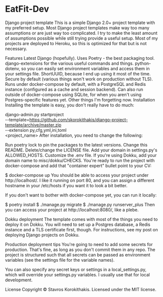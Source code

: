 # EatFit-Dev
Django project template
This is a simple Django 2.0+ project template with my preferred setup. Most Django project templates make way too many assumptions or are just way too complicated. I try to make the least amount of assumptions possible while still trying provide a useful setup. Most of my projects are deployed to Heroku, so this is optimized for that but is not necessary.

Features
Latest Django (hopefully).
Uses Poetry - the best packaging tool.
django-extensions for the various useful commands and things.
python-dotenv, so you can easily set environment variables and access them in your settings file.
ShortUUID, because I end up using it most of the time.
Secure by default (various things won't work on production without TLS).
Runs under docker-compose by default, with a PostgreSQL and Redis instance (configured as a cache and session backend).
Can also run outside of docker-compose using SQLite, for when you aren't using Postgres-specific features yet.
Other things I'm forgetting now.
Installation
Installing the template is easy, you don't really have to do much:

django-admin.py startproject \
  --template=https://github.com/skorokithakis/django-project-template/archive/master.zip \
  --extension py,cfg,yml,ini,toml \
  <project_name>
After installation, you need to change the following:

Run poetry lock to pin the packages to the latest versions.
Change this README.
Delete/change the LICENSE file.
Add your domain in settings.py's ALLOWED_HOSTS.
Customize the .env file.
If you're using Dokku, add your domain name to misc/dokku/CHECKS.
You're ready to run the project with docker-compose and add that "container expert" bullet point to your CV:

$ docker-compose up
You should be able to access your project under http://localhost/. I like it running on port 80, and you can assign a different hostname in your /etc/hosts if you want it to look a bit better.

If you don't want to bother with docker-compose yet, you can run it locally:

$ poetry install
$ ./manage.py migrate
$ ./manage.py runserver_plus
Then you can access your project at http://localhost:8080/, like a plebe.

Dokku deployment
The template comes with most of the things you need to deploy it on Dokku. You will need to set up a Postgres database, a Redis instance and a TLS certificate first, though. For instructions, see my post on deploying Django projects on Dokku.

Production deployment tips
You're going to need to add some secrets for production. That's fine, as long as you don't commit them in any repo. The project is structured such that all secrets can be passed as environment variables (see the settings file for the variable names).

You can also specify any secret keys or settings in a local_settings.py, which will override your settings.py variables. I usually use that for local development.

License
Copyright © Stavros Korokithakis. Licensed under the MIT license.
